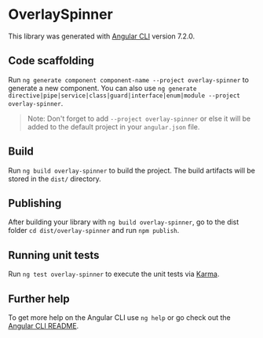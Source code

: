 # OverlaySpinner

This library was generated with [Angular CLI](https://github.com/angular/angular-cli) version 7.2.0.

## Code scaffolding

Run `ng generate component component-name --project overlay-spinner` to generate a new component. You can also use `ng generate directive|pipe|service|class|guard|interface|enum|module --project overlay-spinner`.
> Note: Don't forget to add `--project overlay-spinner` or else it will be added to the default project in your `angular.json` file. 

## Build

Run `ng build overlay-spinner` to build the project. The build artifacts will be stored in the `dist/` directory.

## Publishing

After building your library with `ng build overlay-spinner`, go to the dist folder `cd dist/overlay-spinner` and run `npm publish`.

## Running unit tests

Run `ng test overlay-spinner` to execute the unit tests via [Karma](https://karma-runner.github.io).

## Further help

To get more help on the Angular CLI use `ng help` or go check out the [Angular CLI README](https://github.com/angular/angular-cli/blob/master/README.md).
